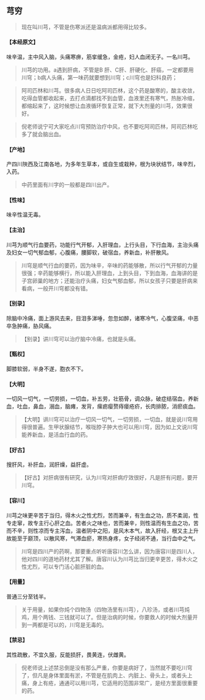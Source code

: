 ## 芎穷

> 现在叫川芎，不管是伤寒派还是温病派都用得比较多。

#### 【本经原文】
味辛温，主中风入脑，头痛寒痹，筋挛缓急，金疮，妇人血闭无子。一名川芎。

> 川芎的功用。a遇到肝病，不管是B 肝、C肝、肝硬化、肝癌，一定都要用川穹；‍b病人头痛，第一味药就要想到川穹；c川穹也是妇科良药；

> 阿司匹林和川芎。很多病人日日吃阿司匹林，这个药是酸寒的，酸主收敛，吃得血管都收起来，去打点滴都找不到血管，血液里还有寒气，热胀冷缩，都缩起来了，这时候想让血液循环恢复正常，就下大剂量的川芎，效果很好。

> 倪老师说宁可大家吃点川穹预防治疗中风，也不要吃阿司匹林，阿司匹林吃多了就会脑出血。

#### 【产地】
产四川陜西及江南各地，为多年生草本，或自生或栽种，根为块状结节，味辛烈，入药。

> 中药里面有川字的一般都是四川出产。

#### 【性味】
味辛性温无毒。
#### 【主治】
川芎为顺气行血要药，功能行气开郁，入肝理血，上行头目，下行血海，主治头痛及妇女一切气郁血郁，心腹痛，腰脚软，破宿血，养新血，补肝散风。

> 川穹是顺气行血的要药，因为味辛，辛味的药能够散，所以行气开郁的力量很强；辛药能够横行，所以能入肝理血，上到头目，下到血海，血海讲的是子宫卵巢的地方；还能治疗头痛，妇女气郁血郁，所以女孩子只要是肝病来看病，一般开川穹都没有错。

#### 【别录】
除脑中冷痛，面上游风去来，目泪多涕唾，忽忽如醉，诸寒冷气，心腹坚痛，中恶卒急肿痛，胁风痛。

> 【别录】讲川穹可以治疗脑中冷痛，也就是头痛。

#### 【甄权】
脚膝软弱，半身不遂，胞衣不下。
#### 【大明】
一切风一切气，一切劳损，一切血，补五劳，壮筋骨，调众脉，破症结宿血，养新血，吐血，鼻血，溺血，脑瘫，发背，瘰疬瘿赘痔瘘疮疥，长肉排脓，消瘀痰血。

> 【大明】讲川穹可以治疗一切风一切气，一切劳损，一切血，就是说川穹用得很普遍。生甲状腺结节，喉咙脖子肿大也可以用川穹，因为如上文说川穹能养新血，是活血行血的药。

#### 【好古】
搜肝风，补肝血，润肝燥，益肝虚。

> 【好古】对肝病很有研究，认为川穹对肝病疗效很好，凡是肝有问题，要开川穹。

#### 【容川】
川芎之味更辛苦于当归，得木火之性尤烈，苦而兼辛，有生血之功，质不柔润，性专走窜，故专主行心肝之血。苦者火之味也，苦而兼辛，则性温而有生血之功，苦而不辛，则性凉而专主泻血，温者阴中之阳，是风木本气，故入肝经，根又主上升故能至于巅顶，以散风寒，气滞血瘀，寒热身疼，女子经闭不通，当行血中之气。

> 川穹是四川产的药啊，那要重点听听唐容川怎么讲，因为唐容川是四川人，他对四川的道地药材尤其了解。唐容川认为川芎比当归更辛更苦，得木火之性尤烈，可以专门活心脏肝脏的血。

#### 【用量】
普通三分至钱半。

> 关于用量，如果你炖个四物汤（四物汤里有川芎），八珍汤，或者川芎炖鸡，用个两钱、三钱就可以了。但是治病的时候，你要救人的时候大剂量开到一两都是可以的，川穹是无毒的。

#### 【禁忌】
其性疏散，不宜久服，反能损肝，畏黄连，伏雌黄。

> 倪老师说上述禁忌倒是没有那么严重，你要是病好了，当然就不要吃川穹了，但凡是身体里面有淤，不管是在肌肉上、内脏上、骨头上，或者头上痛，身上有疮，通通可以用川芎，它适用的范围非常广，是经方里面很重要的药。